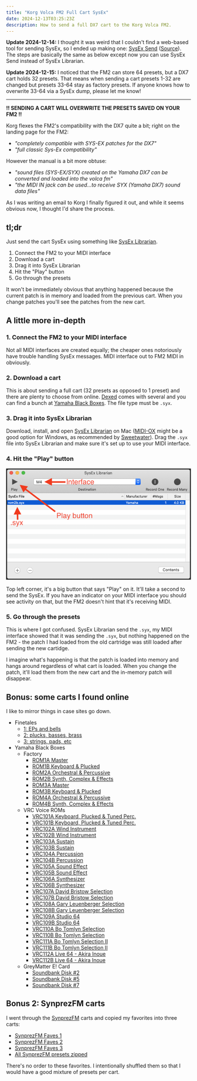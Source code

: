 ```yaml
---
title: "Korg Volca FM2 Full Cart SysEx"
date: 2024-12-13T03:25:23Z
description: How to send a full DX7 cart to the Korg Volca FM2.
---
```


**Update 2024-12-14:** I thought it was weird that I couldn't find a web-based tool for sending SysEx, so I ended up making one: [SysEx Send](https://handeyeco.github.io/sysex-send/) ([Source](https://github.com/handeyeco/sysex-send)). The steps are basically the same as below except now you can use SysEx Send instead of SysEx Librarian.

**Update 2024-12-15:** I noticed that the FM2 can store 64 presets, but a DX7 cart holds 32 presets. That means when sending a cart presets 1-32 are changed but presets 33-64 stay as factory presets. If anyone knows how to overwrite 33-64 via a SysEx dump, please let me know!

---

**!! SENDING A CART WILL OVERWRITE THE PRESETS SAVED ON YOUR FM2 !!**

Korg flexes the FM2's compatibility with the DX7 quite a bit; right on the landing page for the FM2:

- _"completely compatible with SYS-EX patches for the DX7"_
- _"full classic Sys-Ex compatibility"_

However the manual is a bit more obtuse:

- _"sound files (SYS-EX/SYX) created on the Yamaha DX7 can be converted and loaded into the volca fm"_
- _"the MIDI IN jack can be used...to receive SYX (Yamaha DX7) sound data files"_

As I was writing an email to Korg I finally figured it out, and while it seems obvious now, I thought I'd share the process.

## tl;dr

Just send the cart SysEx using something like [SysEx Librarian](https://www.snoize.com/SysExLibrarian/).

1. Connect the FM2 to your MIDI interface
2. Download a cart
3. Drag it into SysEx Librarian
4. Hit the "Play" button
5. Go through the presets

It won't be immediately obvious that anything happened because the current patch is in memory and loaded from the previous cart. When you change patches you'll see the patches from the new cart.

## A little more in-depth

### 1. Connect the FM2 to your MIDI interface

Not all MIDI interfaces are created equally; the cheaper ones notoriously have trouble handling SysEx messages. MIDI interface out to FM2 MIDI in obviously.

### 2. Download a cart

This is about sending a full cart (32 presets as opposed to 1 preset) and there are plenty to choose from online. [Dexed](https://asb2m10.github.io/dexed/) comes with several and you can find a bunch at [Yamaha Black Boxes](https://yamahablackboxes.com/collection/yamaha-dx7-synthesizer/patches/). The file type must be `.syx`.

### 3. Drag it into SysEx Librarian

Download, install, and open [SysEx Librarian](https://www.snoize.com/SysExLibrarian/) on Mac ([MIDI-OX](http://www.midiox.com/) might be a good option for Windows, as recommended by [Sweetwater](https://www.sweetwater.com/sweetcare/articles/how-do-i-send-and-receive-sysex-on-pc-or-mac/#SysEx-MIDI-files-on-PC)). Drag the `.syx` file into SysEx Librarian and make sure it's set up to use your MIDI interface.

### 4. Hit the "Play" button

![Location of important parts of SysEx Librarian](sysex-lib.png)

Top left corner, it's a big button that says "Play" on it. It'll take a second to send the SysEx. If you have an indicator on your MIDI interface you should see activity on that, but the FM2 doesn't hint that it's receiving MIDI.

### 5. Go through the presets

This is where I got confused. SysEx Librarian send the `.syx`, my MIDI interface showed that it was sending the `.syx`, but nothing happened on the FM2 - the patch I had loaded from the old cartridge was still loaded after sending the new cartidge.

I imagine what's happening is that the patch is loaded into memory and hangs around regardless of what cart is loaded. When you change the patch, it'll load them from the new cart and the in-memory patch will disappear.

## Bonus: some carts I found online

I like to mirror things in case sites go down.

- Finetales
    - [1: EPs and bells](./carts/finetales1.syx)
    - [2: plucks, basses, brass](./carts/finetales2.syx)
    - [3: strings, pads, etc](./carts/finetales3.syx)
- Yamaha Black Boxes
    - Factory
        - [ROM1A Master](./carts/rom1a.syx)
        - [ROM1B Keyboard & Plucked](./carts/rom1b.syx)
        - [ROM2A Orchestral & Percussive](./carts/rom2a.syx)
        - [ROM2B Synth, Complex & Effects](./carts/rom2b.syx)
        - [ROM3A Master](./carts/rom3a.syx)
        - [ROM3B Keyboard & Plucked](./carts/rom3b.syx)
        - [ROM4A Orchestral & Percussive](./carts/rom4a.syx)
        - [ROM4B Synth, Complex & Effects](./carts/rom4b.syx)
    - VRC Voice ROMs
        - [VRC101A Keyboard, Plucked & Tuned Perc.](./carts/vrc101a.syx)
        - [VRC101B Keyboard, Plucked & Tuned Perc.](./carts/vrc101b.syx)
        - [VRC102A Wind Instrument](./carts/vrc102a.syx)
        - [VRC102B Wind Instrument](./carts/vrc102b.syx)
        - [VRC103A Sustain](./carts/vrc103a.syx)
        - [VRC103B Sustain](./carts/vrc103b.syx)
        - [VRC104A Percussion](./carts/vrc104a.syx)
        - [VRC104B Percussion](./carts/vrc104b.syx)
        - [VRC105A Sound Effect](./carts/vrc105a.syx)
        - [VRC105B Sound Effect](./carts/vrc105b.syx)
        - [VRC106A Synthesizer](./carts/vrc106a.syx)
        - [VRC106B Synthesizer](./carts/vrc106b.syx)
        - [VRC107A David Bristow Selection](./carts/vrc107a.syx)
        - [VRC107B David Bristow Selection](./carts/vrc107b.syx)
        - [VRC108A Gary Leuenberger Selection](./carts/vrc108a.syx)
        - [VRC108B Gary Leuenberger Selection](./carts/vrc108b.syx)
        - [VRC109A Studio 64](./carts/vrc109a.syx)
        - [VRC109B Studio 64](./carts/vrc109b.syx)
        - [VRC110A Bo Tomlyn Selection](./carts/vrc110a.syx)
        - [VRC110B Bo Tomlyn Selection](./carts/vrc110b.syx)
        - [VRC111A Bo Tomlyn Selection II](./carts/vrc111a.syx)
        - [VRC111B Bo Tomlyn Selection II](./carts/vrc111b.syx)
        - [VRC112A Live 64 - Akira Inoue](./carts/vrc112a.syx)
        - [VRC112B Live 64 - Akira Inoue](./carts/vrc112b.syx)
    - GreyMatter E! Card
        - [Soundbank Disk #2](./carts/greymatter2.syx)
        - [Soundbank Disk #5](./carts/greymatter5.syx)
        - [Soundbank Disk #7](./carts/greymatter7.syx)

## Bonus 2: SynprezFM carts

I went through the [SynprezFM](https://www.synprez.com/SynprezFM) carts and copied my favorites into three carts:

- [SynprezFM Faves 1](./carts/SynprezFM_Faves1.syx)
- [SynprezFM Faves 2](./carts/SynprezFM_Faves2.syx)
- [SynprezFM Faves 3](./carts/SynprezFM_Faves3.syx)
- [All SynprezFM presets zipped](./carts/SynprezFM.zip)

There's no order to these favorites. I intentionally shuffled them so that I would have a good mixture of presets per cart.